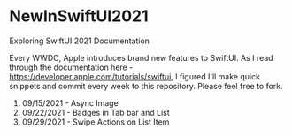 # NewInSwiftUI2021
Exploring SwiftUI 2021 Documentation

Every WWDC, Apple introduces brand new features to SwiftUI. As I read through the documentation here - https://developer.apple.com/tutorials/swiftui, I figured I'll make quick snippets and commit every week to this repository. Please feel free to fork.

1. 09/15/2021 - Async Image
2. 09/22/2021 - Badges in Tab bar and List
3. 09/29/2021 - Swipe Actions on List Item
